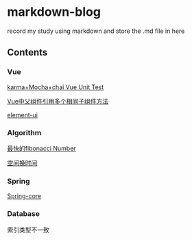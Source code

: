 # markdown-blog

record my study using markdown and store the .md file in here

## Contents

### Vue

[karma+Mocha+chai Vue Unit Test](./karma+Mocha+chaiVueUnitTest.md)

[Vue中父组件引用多个相同子组件方法](./Vue中父组件引用多个相同子组件方法.md)

[element-ui](./element-ui.md)

### Algorithm

[最快的fibonacci Number](./QuickFib.html)

[空间换时间](./空间换时间.md)

### Spring

[Spring-core](./Spring-Core.md)

### Database

索引类型不一致
